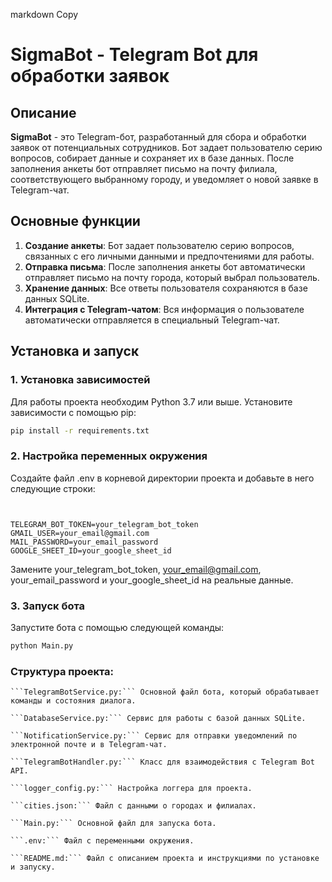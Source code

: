 markdown
Copy

# SigmaBot - Telegram Bot для обработки заявок

## Описание

**SigmaBot** - это Telegram-бот, разработанный для сбора и обработки заявок от потенциальных сотрудников. Бот задает пользователю серию вопросов, собирает данные и сохраняет их в базе данных. После заполнения анкеты бот отправляет письмо на почту филиала, соответствующего выбранному городу, и уведомляет о новой заявке в Telegram-чат.

## Основные функции

1. **Создание анкеты**: Бот задает пользователю серию вопросов, связанных с его личными данными и предпочтениями для работы.
2. **Отправка письма**: После заполнения анкеты бот автоматически отправляет письмо на почту города, который выбрал пользователь.
3. **Хранение данных**: Все ответы пользователя сохраняются в базе данных SQLite.
4. **Интеграция с Telegram-чатом**: Вся информация о пользователе автоматически отправляется в специальный Telegram-чат.

## Установка и запуск

### 1. Установка зависимостей

Для работы проекта необходим Python 3.7 или выше. Установите зависимости с помощью pip:

```bash
pip install -r requirements.txt
```
### 2. Настройка переменных окружения

Создайте файл .env в корневой директории проекта и добавьте в него следующие строки:
``` plaintext


TELEGRAM_BOT_TOKEN=your_telegram_bot_token
GMAIL_USER=your_email@gmail.com
MAIL_PASSWORD=your_email_password
GOOGLE_SHEET_ID=your_google_sheet_id
```
Замените your_telegram_bot_token, your_email@gmail.com, your_email_password и your_google_sheet_id на реальные данные.
### 3. Запуск бота

Запустите бота с помощью следующей команды:
``` bash
python Main.py
```

### Структура проекта:

    ```TelegramBotService.py:``` Основной файл бота, который обрабатывает команды и состояния диалога.

    ```DatabaseService.py:``` Сервис для работы с базой данных SQLite.

    ```NotificationService.py:``` Сервис для отправки уведомлений по электронной почте и в Telegram-чат.

    ```TelegramBotHandler.py:``` Класс для взаимодействия с Telegram Bot API.

    ```logger_config.py:``` Настройка логгера для проекта.

    ```cities.json:``` Файл с данными о городах и филиалах.

    ```Main.py:``` Основной файл для запуска бота.

    ```.env:``` Файл с переменными окружения.

    ```README.md:``` Файл с описанием проекта и инструкциями по установке и запуску.

